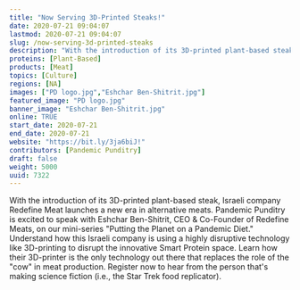 ```yaml
---
title: "Now Serving 3D-Printed Steaks!"
date: 2020-07-21 09:04:07
lastmod: 2020-07-21 09:04:07
slug: /now-serving-3d-printed-steaks
description: "With the introduction of its 3D-printed plant-based steak, Israeli company Redefine Meat launches a new era in alternative meats. Pandemic Punditry is excited to speak with Eshchar Ben-Shitrit, CEO & Co-Founder of Redefine Meats, on our mini-series \"Putting the Planet on a Pandemic Diet.\" Understand how this Israeli company is using a highly disruptive technology like 3D-printing to disrupt the innovative Smart Protein space. Learn how their 3D-printer is the only technology out there that replaces the role of the \"cow\" in meat production."
proteins: [Plant-Based]
products: [Meat]
topics: [Culture]
regions: [NA]
images: ["PD logo.jpg","Eshchar Ben-Shitrit.jpg"]
featured_image: "PD logo.jpg"
banner_image: "Eshchar Ben-Shitrit.jpg"
online: TRUE
start_date: 2020-07-21
end_date: 2020-07-21
website: "https://bit.ly/3ja6biJ!"
contributors: [Pandemic Punditry]
draft: false
weight: 5000
uuid: 7322
---
```

<p>With the introduction of its 3D-printed plant-based steak, Israeli company Redefine Meat launches a new era in alternative meats. Pandemic Punditry is excited to speak with Eshchar Ben-Shitrit, CEO & Co-Founder of Redefine Meats, on our mini-series "Putting the Planet on a Pandemic Diet." Understand how this Israeli company is using a highly disruptive technology like 3D-printing to disrupt the innovative Smart Protein space. Learn how their 3D-printer is the only technology out there that replaces the role of the "cow" in meat production. Register now to hear from the person that's making science fiction (i.e., the Star Trek food replicator).</p>
